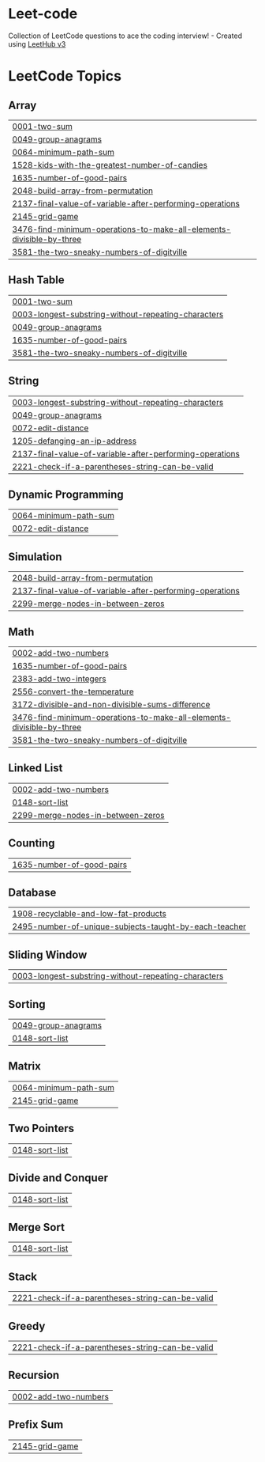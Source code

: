 # Leet-code
Collection of LeetCode questions to ace the coding interview! - Created using [LeetHub v3](https://github.com/raphaelheinz/LeetHub-3.0)

<!---LeetCode Topics Start-->
# LeetCode Topics
## Array
|  |
| ------- |
| [0001-two-sum](https://github.com/poothesh/Leet-code/tree/master/0001-two-sum) |
| [0049-group-anagrams](https://github.com/poothesh/Leet-code/tree/master/0049-group-anagrams) |
| [0064-minimum-path-sum](https://github.com/poothesh/Leet-code/tree/master/0064-minimum-path-sum) |
| [1528-kids-with-the-greatest-number-of-candies](https://github.com/poothesh/Leet-code/tree/master/1528-kids-with-the-greatest-number-of-candies) |
| [1635-number-of-good-pairs](https://github.com/poothesh/Leet-code/tree/master/1635-number-of-good-pairs) |
| [2048-build-array-from-permutation](https://github.com/poothesh/Leet-code/tree/master/2048-build-array-from-permutation) |
| [2137-final-value-of-variable-after-performing-operations](https://github.com/poothesh/Leet-code/tree/master/2137-final-value-of-variable-after-performing-operations) |
| [2145-grid-game](https://github.com/poothesh/Leet-code/tree/master/2145-grid-game) |
| [3476-find-minimum-operations-to-make-all-elements-divisible-by-three](https://github.com/poothesh/Leet-code/tree/master/3476-find-minimum-operations-to-make-all-elements-divisible-by-three) |
| [3581-the-two-sneaky-numbers-of-digitville](https://github.com/poothesh/Leet-code/tree/master/3581-the-two-sneaky-numbers-of-digitville) |
## Hash Table
|  |
| ------- |
| [0001-two-sum](https://github.com/poothesh/Leet-code/tree/master/0001-two-sum) |
| [0003-longest-substring-without-repeating-characters](https://github.com/poothesh/Leet-code/tree/master/0003-longest-substring-without-repeating-characters) |
| [0049-group-anagrams](https://github.com/poothesh/Leet-code/tree/master/0049-group-anagrams) |
| [1635-number-of-good-pairs](https://github.com/poothesh/Leet-code/tree/master/1635-number-of-good-pairs) |
| [3581-the-two-sneaky-numbers-of-digitville](https://github.com/poothesh/Leet-code/tree/master/3581-the-two-sneaky-numbers-of-digitville) |
## String
|  |
| ------- |
| [0003-longest-substring-without-repeating-characters](https://github.com/poothesh/Leet-code/tree/master/0003-longest-substring-without-repeating-characters) |
| [0049-group-anagrams](https://github.com/poothesh/Leet-code/tree/master/0049-group-anagrams) |
| [0072-edit-distance](https://github.com/poothesh/Leet-code/tree/master/0072-edit-distance) |
| [1205-defanging-an-ip-address](https://github.com/poothesh/Leet-code/tree/master/1205-defanging-an-ip-address) |
| [2137-final-value-of-variable-after-performing-operations](https://github.com/poothesh/Leet-code/tree/master/2137-final-value-of-variable-after-performing-operations) |
| [2221-check-if-a-parentheses-string-can-be-valid](https://github.com/poothesh/Leet-code/tree/master/2221-check-if-a-parentheses-string-can-be-valid) |
## Dynamic Programming
|  |
| ------- |
| [0064-minimum-path-sum](https://github.com/poothesh/Leet-code/tree/master/0064-minimum-path-sum) |
| [0072-edit-distance](https://github.com/poothesh/Leet-code/tree/master/0072-edit-distance) |
## Simulation
|  |
| ------- |
| [2048-build-array-from-permutation](https://github.com/poothesh/Leet-code/tree/master/2048-build-array-from-permutation) |
| [2137-final-value-of-variable-after-performing-operations](https://github.com/poothesh/Leet-code/tree/master/2137-final-value-of-variable-after-performing-operations) |
| [2299-merge-nodes-in-between-zeros](https://github.com/poothesh/Leet-code/tree/master/2299-merge-nodes-in-between-zeros) |
## Math
|  |
| ------- |
| [0002-add-two-numbers](https://github.com/poothesh/Leet-code/tree/master/0002-add-two-numbers) |
| [1635-number-of-good-pairs](https://github.com/poothesh/Leet-code/tree/master/1635-number-of-good-pairs) |
| [2383-add-two-integers](https://github.com/poothesh/Leet-code/tree/master/2383-add-two-integers) |
| [2556-convert-the-temperature](https://github.com/poothesh/Leet-code/tree/master/2556-convert-the-temperature) |
| [3172-divisible-and-non-divisible-sums-difference](https://github.com/poothesh/Leet-code/tree/master/3172-divisible-and-non-divisible-sums-difference) |
| [3476-find-minimum-operations-to-make-all-elements-divisible-by-three](https://github.com/poothesh/Leet-code/tree/master/3476-find-minimum-operations-to-make-all-elements-divisible-by-three) |
| [3581-the-two-sneaky-numbers-of-digitville](https://github.com/poothesh/Leet-code/tree/master/3581-the-two-sneaky-numbers-of-digitville) |
## Linked List
|  |
| ------- |
| [0002-add-two-numbers](https://github.com/poothesh/Leet-code/tree/master/0002-add-two-numbers) |
| [0148-sort-list](https://github.com/poothesh/Leet-code/tree/master/0148-sort-list) |
| [2299-merge-nodes-in-between-zeros](https://github.com/poothesh/Leet-code/tree/master/2299-merge-nodes-in-between-zeros) |
## Counting
|  |
| ------- |
| [1635-number-of-good-pairs](https://github.com/poothesh/Leet-code/tree/master/1635-number-of-good-pairs) |
## Database
|  |
| ------- |
| [1908-recyclable-and-low-fat-products](https://github.com/poothesh/Leet-code/tree/master/1908-recyclable-and-low-fat-products) |
| [2495-number-of-unique-subjects-taught-by-each-teacher](https://github.com/poothesh/Leet-code/tree/master/2495-number-of-unique-subjects-taught-by-each-teacher) |
## Sliding Window
|  |
| ------- |
| [0003-longest-substring-without-repeating-characters](https://github.com/poothesh/Leet-code/tree/master/0003-longest-substring-without-repeating-characters) |
## Sorting
|  |
| ------- |
| [0049-group-anagrams](https://github.com/poothesh/Leet-code/tree/master/0049-group-anagrams) |
| [0148-sort-list](https://github.com/poothesh/Leet-code/tree/master/0148-sort-list) |
## Matrix
|  |
| ------- |
| [0064-minimum-path-sum](https://github.com/poothesh/Leet-code/tree/master/0064-minimum-path-sum) |
| [2145-grid-game](https://github.com/poothesh/Leet-code/tree/master/2145-grid-game) |
## Two Pointers
|  |
| ------- |
| [0148-sort-list](https://github.com/poothesh/Leet-code/tree/master/0148-sort-list) |
## Divide and Conquer
|  |
| ------- |
| [0148-sort-list](https://github.com/poothesh/Leet-code/tree/master/0148-sort-list) |
## Merge Sort
|  |
| ------- |
| [0148-sort-list](https://github.com/poothesh/Leet-code/tree/master/0148-sort-list) |
## Stack
|  |
| ------- |
| [2221-check-if-a-parentheses-string-can-be-valid](https://github.com/poothesh/Leet-code/tree/master/2221-check-if-a-parentheses-string-can-be-valid) |
## Greedy
|  |
| ------- |
| [2221-check-if-a-parentheses-string-can-be-valid](https://github.com/poothesh/Leet-code/tree/master/2221-check-if-a-parentheses-string-can-be-valid) |
## Recursion
|  |
| ------- |
| [0002-add-two-numbers](https://github.com/poothesh/Leet-code/tree/master/0002-add-two-numbers) |
## Prefix Sum
|  |
| ------- |
| [2145-grid-game](https://github.com/poothesh/Leet-code/tree/master/2145-grid-game) |
<!---LeetCode Topics End-->